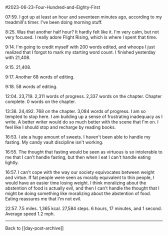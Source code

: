 #2023-06-23-Four-Hundred-and-Eighty-First

07:59.  I got up at least an hour and seventeen minutes ago, according to my treadmill's timer.  I've been doing morning stuff.

8:25.  Was that another half hour?  It hardly felt like it.  I'm very calm, but not very focused.  I really adore Flight Rising, which is where I spent that time.

9:14.  I'm going to credit myself with 200 words edited, and whoops I just realized that I forgot to mark my starting word count.  I finished yesterday with 21,408.

9:15.  21,408.

9:17.  Another 68 words of editing.

9:18.  58 words of editing.

12:04.  23,719.  2,311 words of progress.  2,337 words on the chapter.  Chapter complete.  0 words on the chapter.

13:38.  24,492.  768 on the chapter.  3,084 words of progress.  I am so tempted to stop here.  I am building up a sense of frustrating inadequacy as I write.  A better writer would do so much better with the scene that I'm on.  I feel like I should stop and recharge by reading books.

16:53.  I ate a huge amount of sweets.  I haven't been able to handle my fasting.  My candy vault discipline isn't working.

16:55.  The thought that fasting would be seen as virtuous is so intolerable to me that I can't handle fasting, but then when I eat I can't handle eating lightly.

16:57.  I can't cope with the way our society equivocates between weight and virtue.  If fat people were seen as morally equivalent to thin people, I would have an easier time losing weight.  I think moralizing about the abstention of food is actually evil, and then I can't handle the thought that I might be doing something like moralizing about the abstention of food.  Eating reassures me that I'm not evil.

22:57.  7.5 miles.  1,365 kcal.  27,584 steps.  6 hours, 17 minutes, and 1 second.  Average speed 1.2 mph.

---
Back to [[day-post-archive]]